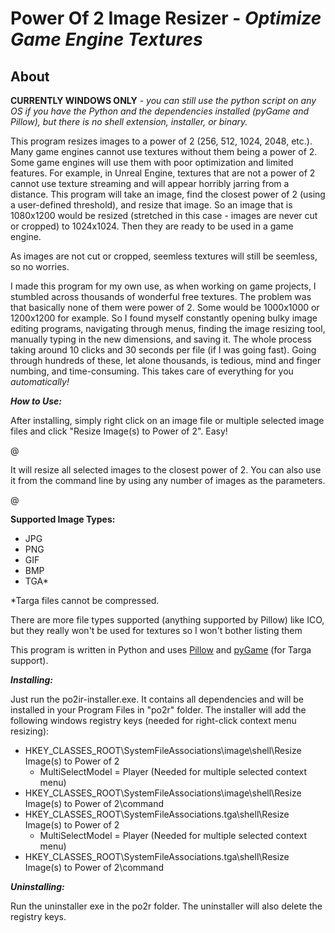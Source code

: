 # Power Of 2 Image Resizer - *Optimize Game Engine Textures*

**About**
---

**CURRENTLY WINDOWS ONLY** - *you can still use the python script on any OS if you have the Python and the dependencies installed (pyGame and Pillow), but there is no shell extension, installer, or binary.*

This program resizes images to a power of 2 (256, 512, 1024, 2048, etc.). Many game engines cannot use textures without them being a power of 2. Some game engines will use them with poor optimization and limited features. For example, in Unreal Engine, textures that are not a power of 2 cannot use texture streaming and will appear horribly jarring from a distance.
This program will take an image, find the closest power of 2 (using a user-defined threshold), and resize that image. So an image that is 1080x1200 would be resized (stretched in this case - images are never cut or cropped) to 1024x1024. Then they are ready to be used in a game engine.

As images are not cut or cropped, seemless textures will still be seemless, so no worries.

I made this program for my own use, as when working on game projects, I stumbled across thousands of wonderful free textures. The problem was that basically none of them were power of 2. Some would be 1000x1000 or 1200x1200 for example. So I found myself constantly opening bulky image editing programs, navigating through menus, finding the image resizing tool, manually typing in the new dimensions, and saving it. The whole process taking around 10 clicks and 30 seconds per file (if I was going fast). Going through hundreds of these, let alone thousands, is tedious, mind and finger numbing, and time-consuming. This takes care of everything for you *automatically!*

***How to Use:***

After installing, simply right click on an image file or multiple selected image files and click "Resize Image(s) to Power of 2". Easy! 

@

It will resize all selected images to the closest power of 2. You can also use it from the command line by using any number of images as the parameters.

@

**Supported Image Types:**
* JPG
* PNG
* GIF
* BMP
* TGA*

*Targa files cannot be compressed.

There are more file types supported (anything supported by Pillow) like ICO, but they really won't be used for textures so I won't bother listing them

This program is written in Python and uses [Pillow](https://github.com/python-pillow/Pillow) and [pyGame](https://www.pygame.org/docs/) (for Targa support).

***Installing:***

Just run the po2ir-installer.exe. It contains all dependencies and will be installed in your Program Files in "po2r" folder.
The installer will add the following windows registry keys (needed for right-click context menu resizing):

* HKEY_CLASSES_ROOT\SystemFileAssociations\image\shell\Resize Image(s) to Power of 2
  * MultiSelectModel = Player     (Needed for multiple selected context menu)
* HKEY_CLASSES_ROOT\SystemFileAssociations\image\shell\Resize Image(s) to Power of 2\command
* HKEY_CLASSES_ROOT\SystemFileAssociations\.tga\shell\Resize Image(s) to Power of 2
  * MultiSelectModel = Player     (Needed for multiple selected context menu)
* HKEY_CLASSES_ROOT\SystemFileAssociations\.tga\shell\Resize Image(s) to Power of 2\command

***Uninstalling:***

Run the uninstaller exe in the po2r folder. The uninstaller will also delete the registry keys.
